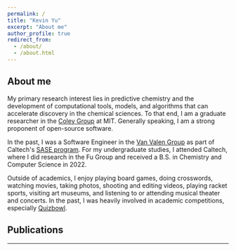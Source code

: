 ```yaml
---
permalink: /
title: "Kevin Yu"
excerpt: "About me"
author_profile: true
redirect_from:
  - /about/
  - /about.html
---
```


## About me

My primary research interest lies in predictive chemistry and the development of computational tools, models, and algorithms that can accelerate discovery in the chemical sciences. To that end, I am a graduate researcher in the [Coley Group](https://coley.mit.edu/) at MIT. Generally speaking, I am a strong proponent of open-source software.

In the past, I was a Software Engineer in the [Van Valen Group](https://www.vanvalen.caltech.edu/) as part of Caltech's [SASE program](https://sase.caltech.edu/). For my undergraduate studies, I attended Caltech, where I did research in the Fu Group and received a B.S. in Chemistry and Computer Science in 2022.

Outside of academics, I enjoy playing board games, doing crosswords, watching movies, taking photos, shooting and editing videos, playing racket sports, visiting art museums, and listening to or attending musical theater and concerts. In the past, I was heavily involved in academic competitions, especially [Quizbowl](https://www.naqt.com/about/quiz-bowl.html).

## Publications
---

